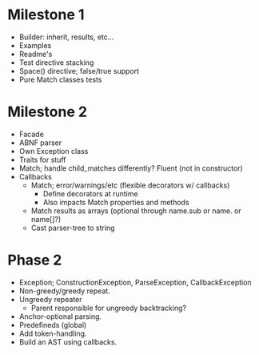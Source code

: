 Milestone 1
===========
-	Builder: inherit, results, etc...
-	Examples
-	Readme's
-	Test directive stacking
-	Space() directive; false/true support
-	Pure Match classes tests

Milestone 2
===========
-	Facade
-	ABNF parser
-	Own Exception class
-	Traits for stuff
-	Match; handle child_matches differently? Fluent (not in constructor)
-	Callbacks
	-	Match; error/warnings/etc (flexible decorators w/ callbacks)
		-	Define decorators at runtime
		-	Also impacts Match properties and methods
	-	Match results as arrays (optional through name.sub or name. or name[]?)
	-	Cast parser-tree to string

Phase 2
=======
-	Exception; ConstructionException, ParseException, CallbackException
-	Non-greedy/greedy repeat.
-	Ungreedy repeater
	-	Parent responsible for ungreedy backtracking?
-	Anchor-optional parsing.
-	Predefineds (global)
-	Add token-handling.
-	Build an AST using callbacks.
